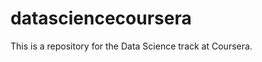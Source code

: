 datasciencecoursera
===================

This is a repository for the Data Science track at Coursera.
